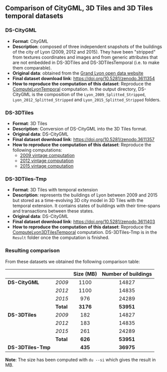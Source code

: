 ## Comparison of CityGML, 3D Tiles and 3D Tiles temporal datasets

### DS-CityGML

  * **Format**: CityGML
  * **Description**: composed of three independent snapshots of the buildings of
  the city of Lyon (2009, 2012 and 2015). They have been "stripped" from textures
  coordinates and images and from generic attributes that are not embedded in
  DS-3DTiles and DS-3DTilesTemporal (i.e. to make them comparable).
  * **Original data**: obtained from the [Grand Lyon open data website](https://data.beta.grandlyon.com/accueil)
  * **Final dataset download link**: https://doi.org/10.5281/zenodo.3611354
  * **How to reproduce the computation of this dataset**: Reproduce the
  [ComputeLyonTemporal](../Compute3DTiles/Temporal/Readme.md)
  computation. In the output directory, DS-CityGML is the composition of the `Lyon_2009_Splitted_Stripped`, `Lyon_2012_Splitted_Stripped` and `Lyon_2015_Splitted_Stripped` folders.

### DS-3DTiles

  * **Format**: 3D Tiles
  * **Description**: Conversion of DS-CityGML into the 3D Tiles format.
  * **Original data**: DS-CityGML
  * **Final dataset download link**: https://doi.org/10.5281/zenodo.3611357
  * **How to reproduce the computation of this dataset**: Reproduce the following computations:
    * [2009 vintage computation](../Compute3DTiles/Lyon2009)
    * [2012 vintage computation](../Compute3DTiles/Lyon2012)
    * [2015 vintage computation](../Compute3DTiles/Lyon2015)
    
### DS-3DTiles-Tmp

  * **Format**: 3D Tiles with temporal extension
  * **Description**: represents the buildings of Lyon between 2009 and 2015
  but stored as a time-evolving 3D city model in 3D Tiles with the temporal
  extension. It contains states of buildings with their time-spans and
  transactions between these states.
  * **Original data**: DS-CityGML
  * **Final dataset download link**: https://doi.org/10.5281/zenodo.3611403
  * **How to reproduce the computation of this dataset**: Reproduce the
  [ComputeLyon3DTilesTemporal](../Compute3DTiles/Temporal/Readme.md)
  computation. DS-3DTiles-Tmp is in the `Result` folder once the computation is finished.

### Resulting comparison

From these datasets we obtained the following comparison table:

|                |           | Size (MB) | **Number of buildings** |
|----------------|-----------|:---------:|:-----------------------:|
| **DS-CityGML** | *2009*    |    1100   |          14827          |
|                | *2012*    |    1100   |          14835          |
|                | *2015*    |    976    |          24289          |
|                | **Total** |  **3176** |        **53951**        |
| **DS-3DTiles** | *2009*    |    182    |          14827          |
|                | *2012*    |    183    |          14835          |
|                | *2015*    |    261    |          24289          |
|                | **Total** |  **626**  |        **53951**        |
|**DS-3DTiles-Tmp**|           |  **435**  |        **36975**        |


**Note**: The size has been computed with `du --si` which gives the result in MB.

